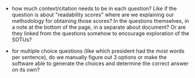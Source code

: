 - how much context/citation needs to be in each question? Like if the question is about "readability scores" where are we explaining our methodology for obtaining those scores? In the questions themselves, in a note at the bottom of the page, in a separate about document? Or are they linked from the questions somehow to encourage exploration of the SOTUs?

- for multiple choice questions (like which president had the most words per sentence), do we manually figure out 3 options or make the software able to generate the choices and determine the correct answer on its own?
